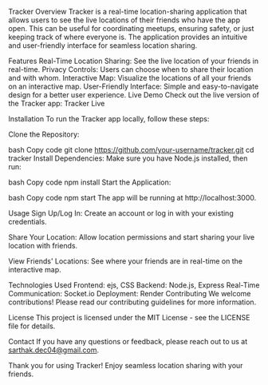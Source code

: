 Tracker
Overview
Tracker is a real-time location-sharing application that allows users to see the live locations of their friends who have the app open. This can be useful for coordinating meetups, ensuring safety, or just keeping track of where everyone is. The application provides an intuitive and user-friendly interface for seamless location sharing.

Features
Real-Time Location Sharing: See the live location of your friends in real-time.
Privacy Controls: Users can choose when to share their location and with whom.
Interactive Map: Visualize the locations of all your friends on an interactive map.
User-Friendly Interface: Simple and easy-to-navigate design for a better user experience.
Live Demo
Check out the live version of the Tracker app: Tracker Live

Installation
To run the Tracker app locally, follow these steps:

Clone the Repository:

bash
Copy code
git clone https://github.com/your-username/tracker.git
cd tracker
Install Dependencies:
Make sure you have Node.js installed, then run:

bash
Copy code
npm install
Start the Application:

bash
Copy code
npm start
The app will be running at http://localhost:3000.

Usage
Sign Up/Log In:
Create an account or log in with your existing credentials.

Share Your Location:
Allow location permissions and start sharing your live location with friends.

View Friends' Locations:
See where your friends are in real-time on the interactive map.

Technologies Used
Frontend: ejs, CSS
Backend: Node.js, Express
Real-Time Communication: Socket.io
Deployment: Render
Contributing
We welcome contributions! Please read our contributing guidelines for more information.

License
This project is licensed under the MIT License - see the LICENSE file for details.

Contact
If you have any questions or feedback, please reach out to us at sarthak.dec04@gmail.com.

Thank you for using Tracker! Enjoy seamless location sharing with your friends.
